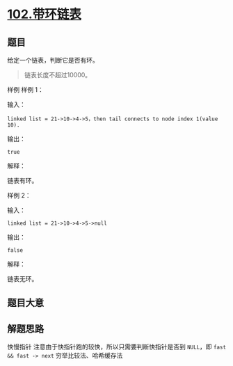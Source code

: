 # [102.带环链表](https://www.lintcode.com/problem/102/)

## 题目

给定一个链表，判断它是否有环。

> 链表长度不超过10000。

样例
样例 1：

输入：
```
linked list = 21->10->4->5，then tail connects to node index 1(value 10).
```
输出：
```
true
```
解释：

链表有环。

样例 2：

输入：
```
linked list = 21->10->4->5->null
```
输出：
```
false
```
解释：

链表无环。

## 题目大意

## 解题思路

快慢指针
注意由于快指针跑的较快，所以只需要判断快指针是否到 `NULL`，即 `fast && fast -> next`
穷举比较法、哈希缓存法